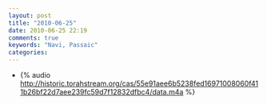 ```yaml
---
layout: post
title: "2010-06-25"
date: 2010-06-25 22:19
comments: true
keywords: "Navi, Passaic" 
categories: 
---
```


 * {% audio http://historic.torahstream.org/cas/55e91aee6b5238fed16971008060f411b26bf22d7aee239fc59d7f12832dfbc4/data.m4a %}

